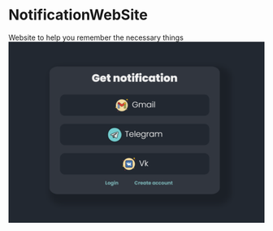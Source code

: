 # NotificationWebSite
Website to help you remember the necessary things
![WebsitePreview](https://github.com/sweeppy/NotificationWebSite/blob/main/README_images/WebsitePreview.png)
